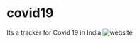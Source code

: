 # covid19
Its a tracker for Covid 19 in India
![website](https://img.shields.io/badge/website-up-brightgreen)
